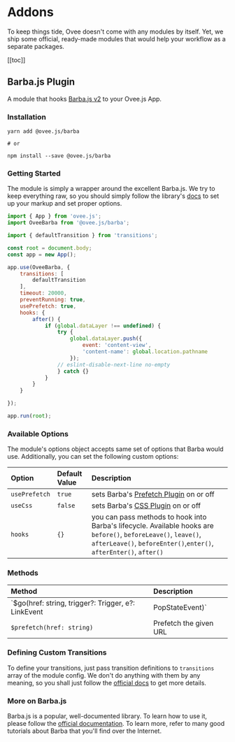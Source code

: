 # Addons

To keep things tide, Ovee doesn't come with any modules by itself. Yet, we ship some official, ready-made modules that would help your workflow as a separate packages.

[[toc]]

## Barba.js Plugin

A module that hooks [Barba.js v2](https://barba.js.org/) to your Ovee.js App.

### Installation

```shell
yarn add @ovee.js/barba

# or

npm install --save @ovee.js/barba
```

### Getting Started

The module is simply a wrapper around the excellent Barba.js. We try to keep everything raw, so you should simply follow the library's [docs](https://barba.js.org/docs/getstarted/intro/) to set up your markup and set proper options.

```js
import { App } from 'ovee.js';
import OveeBarba from '@ovee.js/barba';

import { defaultTransition } from 'transitions';

const root = document.body;
const app = new App();

app.use(OveeBarba, {
    transitions: [
        defaultTransition
    ],
    timeout: 20000,
    preventRunning: true,
    usePrefetch: true,
    hooks: {
        after() {
            if (global.dataLayer !== undefined) {
                try {
                    global.dataLayer.push({
                        event: 'content-view',
                        'content-name': global.location.pathname
                    });
                // eslint-disable-next-line no-empty
                } catch {}
            }
        }
    }

});

app.run(root);
```

### Available Options

The module's options object accepts same set of options that Barba would use. Additionally, you can set the following custom options:


| Option | Default Value | Description |
|:------ |:------------- |:----------- |
| `usePrefetch` | `true` | sets Barba's [Prefetch Plugin](https://barba.js.org/docs/plugins/prefetch/) on or off |
| `useCss` | `false` | sets Barba's [CSS Plugin](https://barba.js.org/docs/plugins/css/) on or off |
| `hooks` | `{}` | you can pass methods to hook into Barba's lifecycle. Available hooks are `before()`, `beforeLeave()`, `leave()`, `afterLeave()`, `beforeEnter()`,`enter()`, `afterEnter()`, `after()` |

### Methods

| Method | Description |
|:------ |:----------- |
| `$go(href: string, trigger?: Trigger, e?: LinkEvent | PopStateEvent)` | Tell Barba to go to a specific URL |
| `$prefetch(href: string)` | Prefetch the given URL |


### Defining Custom Transitions

To define your transitions, just pass transition definitions to `transitions` array of the module config. We don't do anything with them by any meaning, so you shall just follow the [official docs](https://barba.js.org/docs/advanced/transitions/) to get more details.


### More on Barba.js

Barba.js is a popular, well-documented library. To learn how to use it, please follow the [official documentation](https://barba.js.org/docs/getstarted/intro/). To learn more, refer to many good tutorials about Barba that you'll find over the Internet.